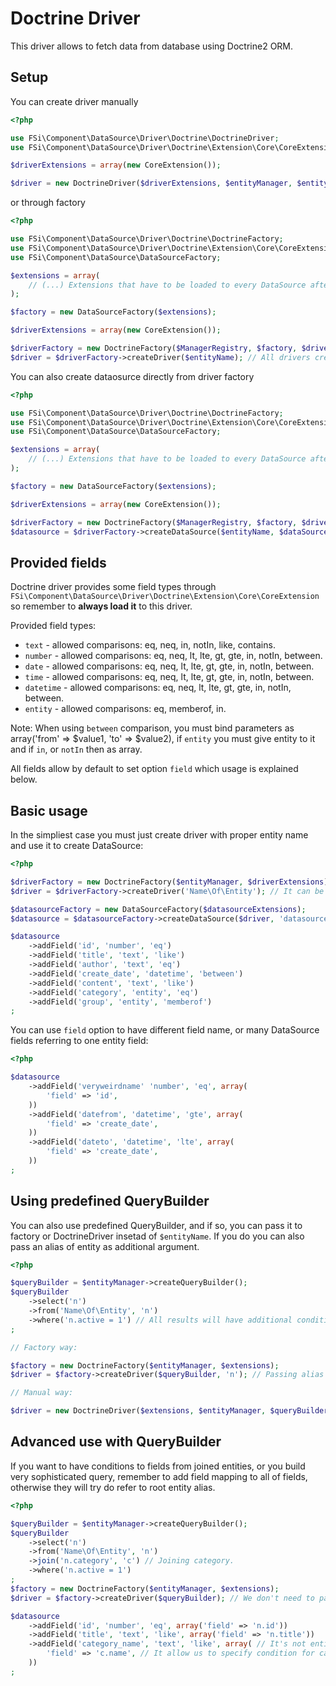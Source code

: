 # Doctrine Driver #

This driver allows to fetch data from database using Doctrine2 ORM. 

## Setup ##

You can create driver manually

``` php
<?php

use FSi\Component\DataSource\Driver\Doctrine\DoctrineDriver;
use FSi\Component\DataSource\Driver\Doctrine\Extension\Core\CoreExtension;

$driverExtensions = array(new CoreExtension());

$driver = new DoctrineDriver($driverExtensions, $entityManager, $entityName);

```

or through factory

``` php
<?php

use FSi\Component\DataSource\Driver\Doctrine\DoctrineFactory;
use FSi\Component\DataSource\Driver\Doctrine\Extension\Core\CoreExtension;
use FSi\Component\DataSource\DataSourceFactory;

$extensions = array(
    // (...) Extensions that have to be loaded to every DataSource after creation.
);

$factory = new DataSourceFactory($extensions);

$driverExtensions = array(new CoreExtension());

$driverFactory = new DoctrineFactory($ManagerRegistry, $factory, $driverExtensions);
$driver = $driverFactory->createDriver($entityName); // All drivers created this way will have same set of $driverExtensions loaded.

```

You can also create dataosurce directly from driver factory

``` php
<?php

use FSi\Component\DataSource\Driver\Doctrine\DoctrineFactory;
use FSi\Component\DataSource\Driver\Doctrine\Extension\Core\CoreExtension;
use FSi\Component\DataSource\DataSourceFactory;

$extensions = array(
    // (...) Extensions that have to be loaded to every DataSource after creation.
);

$factory = new DataSourceFactory($extensions);

$driverExtensions = array(new CoreExtension());

$driverFactory = new DoctrineFactory($ManagerRegistry, $factory, $driverExtensions);
$datasource = $driverFactory->createDataSource($entityName, $dataSourceName); // All drivers created this way will have same set of $driverExtensions loaded.

```

## Provided fields ##

Doctrine driver provides some field types through ``FSi\Component\DataSource\Driver\Doctrine\Extension\Core\CoreExtension``
so remember to **always load it** to this driver.

Provided field types:

* ``text`` - allowed comparisons: eq, neq, in, notIn, like, contains.
* ``number`` - allowed comparisons: eq, neq, lt, lte, gt, gte, in, notIn, between.
* ``date`` - allowed comparisons: eq, neq, lt, lte, gt, gte, in, notIn, between.
* ``time`` - allowed comparisons: eq, neq, lt, lte, gt, gte, in, notIn, between.
* ``datetime`` - allowed comparisons: eq, neq, lt, lte, gt, gte, in, notIn, between.
* ``entity`` - allowed comparisons: eq, memberof, in.

Note: When using ``between`` comparison, you must bind parameters as array('from' => $value1, 'to' => $value2), 
if ``entity`` you must give entity to it and if ``in``, or ``notIn`` then as array.

All fields allow by default to set option ``field`` which usage is explained below.

## Basic usage ##

In the simpliest case you must just create driver with proper entity name and use it to create DataSource:

``` php
<?php

$driverFactory = new DoctrineFactory($entityManager, $driverExtensions);
$driver = $driverFactory->createDriver('Name\Of\Entity'); // It can be any entity name that is known to Doctrine.

$datasourceFactory = new DataSourceFactory($datasourceExtensions);
$datasource = $datasourceFactory->createDataSource($driver, 'datasource_name');

$datasource
    ->addField('id', 'number', 'eq')
    ->addField('title', 'text', 'like')
    ->addField('author', 'text', 'eq')
    ->addField('create_date', 'datetime', 'between')
    ->addField('content', 'text', 'like')
    ->addField('category', 'entity', 'eq')
    ->addField('group', 'entity', 'memberof')
;
```

You can use ``field`` option to have different field name, or many DataSource fields referring to one entity field:

``` php
<?php

$datasource
    ->addField('veryweirdname' 'number', 'eq', array(
        'field' => 'id',
    ))
    ->addField('datefrom', 'datetime', 'gte', array(
        'field' => 'create_date',
    ))
    ->addField('dateto', 'datetime', 'lte', array(
        'field' => 'create_date',
    ))
;
```

## Using predefined QueryBuilder ##

You can also use predefined QueryBuilder, and if so, you can pass it to factory or DoctrineDriver insetad of ``$entityName``.
If you do you can also pass an alias of entity as additional argument.

``` php
<?php

$queryBuilder = $entityManager->createQueryBuilder();
$queryBuilder
    ->select('n')
    ->from('Name\Of\Entity', 'n')
    ->where('n.active = 1') // All results will have additional condition.
;

// Factory way:

$factory = new DoctrineFactory($entityManager, $extensions);
$driver = $factory->createDriver($queryBuilder, 'n'); // Passing alias which otherwise would be guessed from root entity of $queryBuilder.

// Manual way:

$driver = new DoctrineDriver($extensions, $entityManager, $queryBuilder, 'n'); // Passing alias which otherwise would be guessed from root entity of $queryBuilder.
```

## Advanced use with QueryBuilder ##

If you want to have conditions to fields from joined entities, or you build very sophisticated query,
remember to add field mapping to all of fields, otherwise they will try do refer to root entity alias.

``` php
<?php

$queryBuilder = $entityManager->createQueryBuilder();
$queryBuilder
    ->select('n')
    ->from('Name\Of\Entity', 'n')
    ->join('n.category', 'c') // Joining category.
    ->where('n.active = 1')
;
$factory = new DoctrineFactory($entityManager, $extensions);
$driver = $factory->createDriver($queryBuilder); // We don't need to pass alias, if we specify field mappings.

$datasource
    ->addField('id', 'number', 'eq', array('field' => 'n.id'))
    ->addField('title', 'text', 'like', array('field' => 'n.title'))
    ->addField('category_name', 'text', 'like', array( // It's not entity field anymore.
        'field' => 'c.name', // It allow us to specify condition for category name, not just category (as entity).
    ))
;

```
